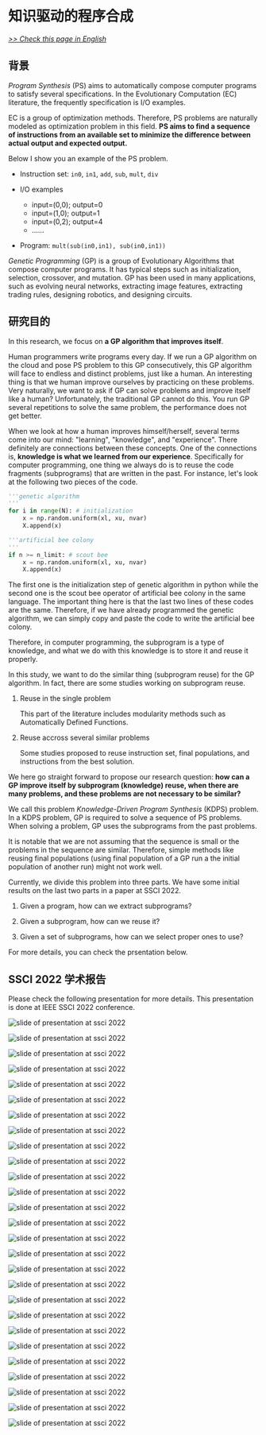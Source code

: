 # 知识驱动的程序合成

[*>> Check this page in English*](/research/kdps/)

## 背景

*Program Synthesis* (PS) aims to automatically compose computer programs to satisfy several specifications. In the Evolutionary Computation (EC) literature, the frequently specification is I/O examples.

EC is a group of optimization methods. Therefore, PS problems are naturally modeled as optimization problem in this field. **PS aims to find a sequence of instructions from an available set to minimize the difference between actual output and expected output.**

Below I show you an example of the PS problem.

- Instruction set: `in0`, `in1`, `add`, `sub`, `mult`, `div`

- I/O examples
  - input=(0,0); output=0
  - input=(1,0); output=1
  - input=(0,2); output=4
  - ......

- Program: `mult(sub(in0,in1), sub(in0,in1))`

*Genetic Programming* (GP) is a group of Evolutionary Algorithms that compose computer programs. It has typical steps such as initialization, selection, crossover, and mutation. GP has been used in many applications, such as evolving neural networks, extracting image features, extracting trading rules, designing robotics, and designing circuits.

## 研究目的

In this research, we focus on **a GP algorithm that improves itself**.

Human programmers write programs every day. If we run a GP algorithm on the cloud and pose PS problem to this GP consecutively, this GP algorithm will face to endless and distinct problems, just like a human. An interesting thing is that we human improve ourselves by practicing on these problems. Very naturally, we want to ask if GP can solve problems and improve itself like a human? Unfortunately, the traditional GP cannot do this. You run GP several repetitions to solve the same problem, the performance does not get better.

When we look at how a human improves himself/herself, several terms come into our mind: "learning", "knowledge", and "experience". There definitely are connections between these concepts. One of the connections is, **knowledge is what we learned from our experience**. Specifically for computer programming, one thing we always do is to reuse the code fragments (subprograms) that are written in the past. For instance, let's look at the following two pieces of the code.

```python
'''genetic algorithm
'''
for i in range(N): # initialization
    x = np.random.uniform(xl, xu, nvar)
    X.append(x)
```

```python
'''artificial bee colony
'''
if n >= n_limit: # scout bee
    x = np.random.uniform(xl, xu, nvar)
    X.append(x)
```

The first one is the initialization step of genetic algorithm in python while the second one is the scout bee operator of artificial bee colony in the same language. The important thing here is that the last two lines of these codes are the same. Therefore, if we have already programmed the genetic algorithm, we can simply copy and paste the code to write the artificial bee colony.

Therefore, in computer programming, the subprogram is a type of knowledge, and what we do with this knowledge is to store it and reuse it properly.

In this study, we want to do the similar thing (subprogram reuse) for the GP algorithm. In fact, there are some studies working on subprogram reuse.

1. Reuse in the single problem

   This part of the literature includes modularity methods such as Automatically Defined Functions.

2. Reuse accross several similar problems

   Some studies proposed to reuse instruction set, final populations, and instructions from the best solution.

We here go straight forward to propose our research question: **how can a GP improve itself by subprogram (knowledge) reuse, when there are many problems, and these problems are not necessary to be similar?**

We call this problem *Knowledge-Driven Program Synthesis* (KDPS) problem. In a KDPS problem, GP is required to solve a sequence of PS problems. When solving a problem, GP uses the subprograms from the past problems.

It is notable that we are not assuming that the sequence is small or the problems in the sequence are similar. Therefore, simple methods like reusing final populations (using final population of a GP run a the initial population of another run) might not work well.

Currently, we divide this problem into three parts. We have some initial results on the last two parts in a paper at SSCI 2022.

1. Given a program, how can we extract subprograms?

2. Given a subprogram, how can we reuse it?

3. Given a set of subprograms, how can we select proper ones to use?

For more details, you can check the prsentation below.

## SSCI 2022 学术报告

Please check the following presentation for more details. This presentation is done at IEEE SSCI 2022 conference.

![slide of presentation at ssci 2022](ssci2022/slide-1.png)

![slide of presentation at ssci 2022](ssci2022/slide-2.png)

![slide of presentation at ssci 2022](ssci2022/slide-3.png)

![slide of presentation at ssci 2022](ssci2022/slide-4.png)

![slide of presentation at ssci 2022](ssci2022/slide-5.png)

![slide of presentation at ssci 2022](ssci2022/slide-6.png)

![slide of presentation at ssci 2022](ssci2022/slide-7.png)

![slide of presentation at ssci 2022](ssci2022/slide-8.png)

![slide of presentation at ssci 2022](ssci2022/slide-9.png)

![slide of presentation at ssci 2022](ssci2022/slide-10.png)

![slide of presentation at ssci 2022](ssci2022/slide-11.png)

![slide of presentation at ssci 2022](ssci2022/slide-12.png)

![slide of presentation at ssci 2022](ssci2022/slide-13.png)

![slide of presentation at ssci 2022](ssci2022/slide-14.png)

![slide of presentation at ssci 2022](ssci2022/slide-15.png)

![slide of presentation at ssci 2022](ssci2022/slide-16.png)

![slide of presentation at ssci 2022](ssci2022/slide-17.png)

![slide of presentation at ssci 2022](ssci2022/slide-18.png)

![slide of presentation at ssci 2022](ssci2022/slide-19.png)

![slide of presentation at ssci 2022](ssci2022/slide-20.png)

![slide of presentation at ssci 2022](ssci2022/slide-21.png)

![slide of presentation at ssci 2022](ssci2022/slide-22.png)

![slide of presentation at ssci 2022](ssci2022/slide-23.png)

![slide of presentation at ssci 2022](ssci2022/slide-24.png)

![slide of presentation at ssci 2022](ssci2022/slide-25.png)

![slide of presentation at ssci 2022](ssci2022/slide-26.png)

![slide of presentation at ssci 2022](ssci2022/slide-27.png)
